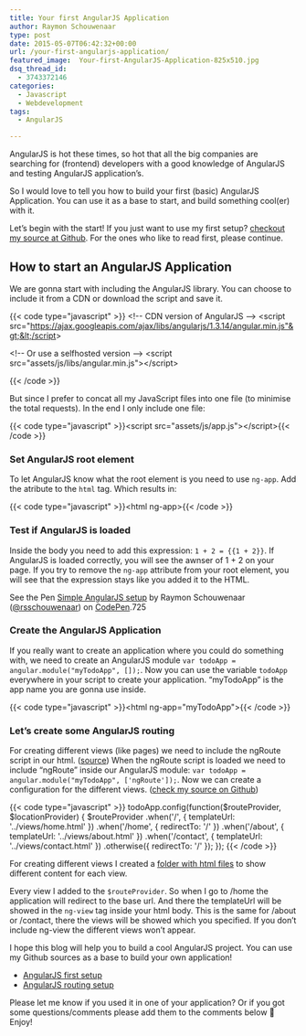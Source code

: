 ```yaml
---
title: Your first AngularJS Application
author: Raymon Schouwenaar
type: post
date: 2015-05-07T06:42:32+00:00
url: /your-first-angularjs-application/
featured_image:  Your-first-AngularJS-Application-825x510.jpg
dsq_thread_id:
  - 3743372146
categories:
  - Javascript
  - Webdevelopment
tags:
  - AngularJS

---
```

AngularJS is hot these times, so hot that all the big companies are searching for (frontend) developers with a good knowledge of AngularJS and testing AngularJS application&#8217;s.

So I would love to tell you how to build your first (basic) AngularJS Application. You can use it as a base to start, and build something cool(er) with it.

Let&#8217;s begin with the start! If you just want to use my first setup? [checkout my source at Github][1]. For the ones who like to read first, please continue.

## How to start an AngularJS Application

We are gonna start with including the AngularJS library. You can choose to include it from a CDN or download the script and save it.

{{< code type="javascript" >}}
  &lt;!-- CDN version of AngularJS --&gt;
 &lt;script src="https://ajax.googleapis.com/ajax/libs/angularjs/1.3.14/angular.min.js"&gt;&lt;/script&gt;

&lt;!-- Or use a selfhosted version --&gt;
 &lt;script src="assets/js/libs/angular.min.js"&gt;&lt;/script&gt;

{{< /code >}}

But since I prefer to concat all my JavaScript files into one file (to minimise the total requests). In the end I only include one file:

{{< code type="javascript" >}}&lt;script src="assets/js/app.js"&gt;&lt;/script&gt;{{< /code >}}

### Set AngularJS root element

To let AngularJS know what the root element is you need to use `ng-app`. Add the atribute to the `html` tag. Which results in:

{{< code type="javascript" >}}&lt;html ng-app&gt;{{< /code >}}

### Test if AngularJS is loaded

Inside the body you need to add this expression: `1 + 2 = {{1 + 2}}`. If AngularJS is loaded correctly, you will see the awnser of 1 + 2 on your page. If you try to remove the `ng-app` attribute from your root element, you will see that the expression stays like you added it to the HTML.

<p class='codepen'  data-height='268' data-theme-id='725' data-slug-hash='QbWoRv' data-default-tab='result' data-animations='run' data-editable='' data-embed-version='2'>
  See the Pen <a href=’http://codepen.io/rsschouwenaar/pen/QbWoRv/’>Simple AngularJS setup</a> by Raymon Schouwenaar (<a href=’http://codepen.io/rsschouwenaar’>@rsschouwenaar</a>) on <a href=’http://codepen.io’>CodePen</a>.725
</p>

### Create the AngularJS Application

If you really want to create an application where you could do something with, we need to create an AngularJS module `var todoApp = angular.module("myTodoApp", []);`. Now you can use the variable `todoApp` everywhere in your script to create your application. &#8220;myTodoApp&#8221; is the app name you are gonna use inside.

{{< code type="javascript" >}}&lt;html ng-app="myTodoApp"&gt;{{< /code >}}

### Let&#8217;s create some AngularJS routing

For creating different views (like pages) we need to include the ngRoute script in our html. ([source][2]) When the ngRoute script is loaded we need to include &#8220;ngRoute&#8221; inside our AngularJS module: `var todoApp = angular.module("myTodoApp", ['ngRoute']);`. Now we can create a configuration for the different views. ([check my source on Github][3])

{{< code type="javascript" >}}
todoApp.config(function($routeProvider, $locationProvider) {
 $routeProvider
 .when('/', {
 templateUrl: '../views/home.html'
 })
 .when('/home', {
 redirectTo: '/'
 })
 .when('/about', {
 templateUrl: '../views/about.html'
 })
 .when('/contact', {
 templateUrl: '../views/contact.html'
 })
 .otherwise({
 redirectTo: '/'
 });
 });
{{< /code >}}

For creating different views I created a [folder with html files][4] to show different content for each view.

Every view I added to the `$routeProvider`. So when I go to /home the application will redirect to the base url. And there the templateUrl will be showed in the `ng-view` tag inside your html body. This is the same for /about or /contact, there the views will be showed which you specified. If you don&#8217;t include ng-view the different views won&#8217;t appear.

I hope this blog will help you to build a cool AngularJS project. You can use my Github sources as a base to build your own application!

  * [AngularJS first setup][1]
  * [AngularJS routing setup][3]

Please let me know if you used it in one of your application? Or if you got some questions/comments please add them to the comments below 🙂 Enjoy!

 [1]: https://github.com/raymonschouwenaar/angularjs-first-setup
 [2]: https://code.angularjs.org/1.3.9/angular-route.js
 [3]: https://github.com/raymonschouwenaar/angularjs-routing-setup
 [4]: https://github.com/raymonschouwenaar/angularjs-routing-setup/tree/master/dist/views